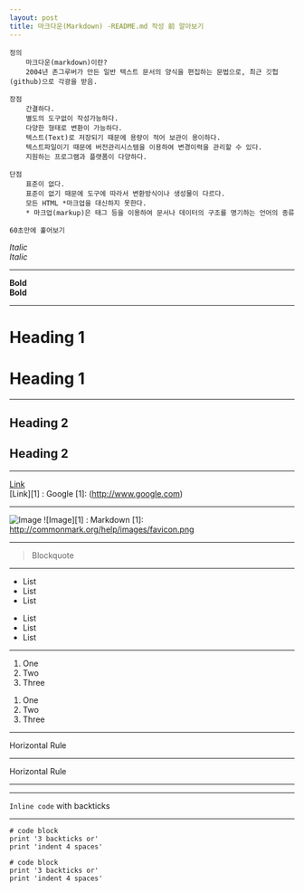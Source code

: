 ```yaml
---
layout: post
title: 마크다운(Markdown) -README.md 작성 前 알아보기
---
```


	정의
		마크다운(markdown)이란?
		2004년 존그루버가 만든 일반 텍스트 문서의 양식을 편집하는 문법으로, 최근 깃헙(github)으로 각광을 받음. 

	장점
		간결하다.
		별도의 도구없이 작성가능하다.
		다양한 형태로 변환이 가능하다.
		텍스트(Text)로 저장되기 때문에 용량이 적어 보관이 용이하다.
		텍스트파일이기 때문에 버전관리시스템을 이용하여 변경이력을 관리할 수 있다.
		지원하는 프로그램과 플랫폼이 다양하다.

	단점
		표준이 없다.
		표준이 없기 때문에 도구에 따라서 변환방식이나 생성물이 다르다.
		모든 HTML *마크업을 대신하지 못한다.
		* 마크업(markup)은 태그 등을 이용하여 문서나 데이터의 구조를 명기하는 언어의 종류

	60초만에 훑어보기

*Italic*  
_Italic_  
***
**Bold**  
__Bold__  
***
# Heading 1  
Heading 1  
=========  
***
## Heading 2  
Heading 2  
---------   
***
[Link](http://www.google.com)  
[Link][1] 
: Google 
[1]: (http://www.google.com)
***
![Image](http://commonmark.org/help/images/favicon.png)
![Image][1] 
: Markdown 
[1]: http://commonmark.org/help/images/favicon.png
***
> Blockquote  
***
* List  
* List  
* List  
- List  
- List  
- List  
***
1. One  
2. Two  
3. Three  
1) One  
2) Two  
3) Three  
***

Horizontal Rule  
___
Horizontal Rule  
***

***
`Inline code` with backticks  
***
```  
# code block  
print '3 backticks or'  
print 'indent 4 spaces'  
```
    # code block
    print '3 backticks or'
    print 'indent 4 spaces'
